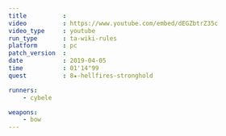 ```yaml
---
title          :
video          : https://www.youtube.com/embed/dEGZbtrZ35c
video_type     : youtube
run_type       : ta-wiki-rules
platform       : pc
patch_version  :
date           : 2019-04-05
time           : 01'14"99
quest          : 8★-hellfires-stronghold

runners:
    - cybele

weapons:
    - bow
---
```


